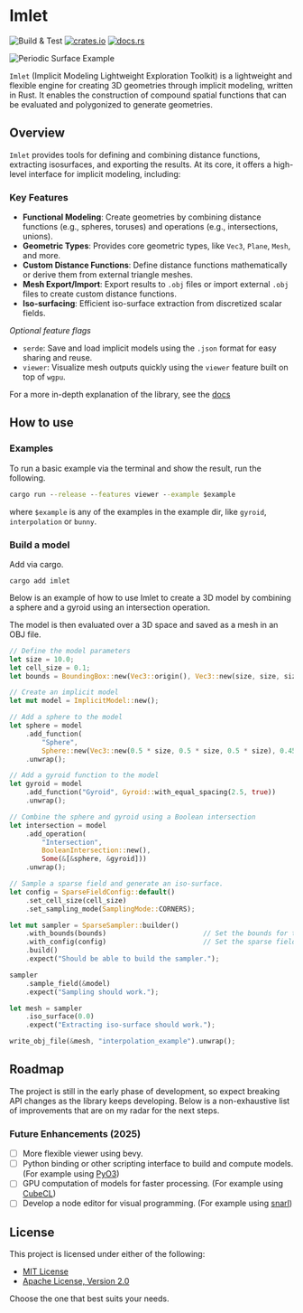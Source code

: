  # Imlet

![Build & Test](https://github.com/joelhi/implicit-rs/actions/workflows/rust.yml/badge.svg)
[![crates.io](https://img.shields.io/crates/v/imlet.svg)](https://crates.io/crates/imlet)
[![docs.rs](https://img.shields.io/docsrs/imlet)](https://docs.rs/imlet)

![Periodic Surface Example](media/examples.png)

 `Imlet` (Implicit Modeling Lightweight Exploration Toolkit) is a lightweight and flexible engine for creating 3D geometries through implicit modeling, written in Rust.
 It enables the construction of compound spatial functions that can be evaluated and polygonized to generate geometries.

 ## Overview

 `Imlet` provides tools for defining and combining distance functions, extracting isosurfaces, and exporting the results. At its core, it offers a high-level interface for implicit modeling, including:

 ### Key Features

 - **Functional Modeling**: Create geometries by combining distance functions (e.g., spheres, toruses) and operations (e.g., intersections, unions).
 - **Geometric Types**: Provides core geometric types, like `Vec3`, `Plane`, `Mesh`, and more.
 - **Custom Distance Functions**: Define distance functions mathematically or derive them from external triangle meshes.
 - **Mesh Export/Import**: Export results to `.obj` files or import external `.obj` files to create custom distance functions.
 - **Iso-surfacing**: Efficient iso-surface extraction from discretized scalar fields.

 *Optional feature flags*
 - `serde`: Save and load implicit models using the `.json` format for easy sharing and reuse.
 - `viewer`: Visualize mesh outputs quickly using the `viewer` feature built on top of `wgpu`.

 For a more in-depth explanation of the library, see the [docs](https://docs.rs/imlet)

## How to use

### Examples

To run a basic example via the terminal and show the result, run the following.

```cmd
cargo run --release --features viewer --example $example
```

where `$example` is any of the examples in the example dir, like `gyroid`, `interpolation` or `bunny`.

### Build a model

Add via cargo.

```
cargo add imlet
```
 
Below is an example of how to use Imlet to create a 3D model by combining a sphere and a gyroid using an intersection operation.

The model is then evaluated over a 3D space and saved as a mesh in an OBJ file.

 ```rust
 // Define the model parameters
 let size = 10.0;
 let cell_size = 0.1;
 let bounds = BoundingBox::new(Vec3::origin(), Vec3::new(size, size, size));

 // Create an implicit model
 let mut model = ImplicitModel::new();

 // Add a sphere to the model
 let sphere = model
     .add_function(
         "Sphere",
         Sphere::new(Vec3::new(0.5 * size, 0.5 * size, 0.5 * size), 0.45 * size))
     .unwrap();

 // Add a gyroid function to the model
 let gyroid = model
     .add_function("Gyroid", Gyroid::with_equal_spacing(2.5, true))
     .unwrap();

 // Combine the sphere and gyroid using a Boolean intersection
 let intersection = model
     .add_operation(
         "Intersection",
         BooleanIntersection::new(),
         Some(&[&sphere, &gyroid]))
     .unwrap();

 // Sample a sparse field and generate an iso-surface.
 let config = SparseFieldConfig::default()
     .set_cell_size(cell_size)
     .set_sampling_mode(SamplingMode::CORNERS);

 let mut sampler = SparseSampler::builder()
     .with_bounds(bounds)                        // Set the bounds for the sampling.
     .with_config(config)                        // Set the sparse field parameters.
     .build()
     .expect("Should be able to build the sampler.");

 sampler
     .sample_field(&model)
     .expect("Sampling should work.");

 let mesh = sampler
     .iso_surface(0.0)
     .expect("Extracting iso-surface should work.");

 write_obj_file(&mesh, "interpolation_example").unwrap();

 ```

## Roadmap

The project is still in the early phase of development, so expect breaking API changes as the library keeps developing. 
Below is a non-exhaustive list of improvements that are on my radar for the next steps.

### Future Enhancements (2025)
- [ ] More flexible viewer using bevy.
- [ ] Python binding or other scripting interface to build and compute models. (For example using [PyO3](https://github.com/PyO3/pyo3))
- [ ] GPU computation of models for faster processing. (For example using [CubeCL](https://github.com/tracel-ai/cubecl))
- [ ] Develop a node editor for visual programming. (For example using [snarl](https://github.com/zakarumych/egui-snarl))

## License

This project is licensed under either of the following:

- [MIT License](LICENSE-MIT) 
- [Apache License, Version 2.0](LICENSE-APACHE)

Choose the one that best suits your needs.